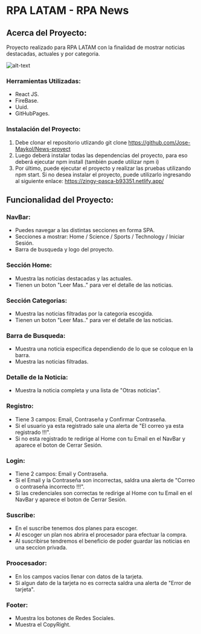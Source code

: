 # RPA LATAM - RPA News

## Acerca del Proyecto:

Proyecto realizado para RPA LATAM con la finalidad de mostrar noticias destacadas, actuales y por categoria.

![alt-text](public/img/gif.gif)
### Herramientas Utilizadas:

- React JS.
- FireBase.
- Uuid.
- GitHubPages.

### Instalación del Proyecto:

1. Debe clonar el repositorio utlizando git clone https://github.com/Jose-Maykol/News-proyect
2. Luego deberá instalar todas las dependencias del proyecto, para eso deberá ejecutar npm install (también puede utilizar npm i)
3. Por último, puede ejecutar el proyecto y realizar las pruebas utilizando npm start. Si no desea instalar el proyecto, puede utilizarlo ingresando al siguiente enlace: https://zingy-pasca-b93351.netlify.app/

## Funcionalidad del Proyecto: 

### NavBar:

- Puedes navegar a las distintas secciones en forma SPA.
- Secciones a mostrar: Home / Science / Sports / Technology / Iniciar Sesión.
- Barra de busqueda y logo del proyecto.

### Sección Home:

- Muestra las noticias destacadas y las actuales.
- Tienen un boton "Leer Mas.." para ver el detalle de las noticias.

### Sección Categorias:

- Muestra las noticias filtradas por la categoria escogida.
- Tienen un boton "Leer Mas.." para ver el detalle de las noticias.

### Barra de Busqueda:

- Muestra una noticia especifica dependiendo de lo que se coloque en la barra.
- Muestra las noticias filtradas.

### Detalle de la Noticia:

- Muestra la noticia completa y una lista de "Otras noticias".

### Registro:

- Tiene 3 campos: Email, Contraseña y Confirmar Contraseña.
- Si el usuario ya esta registrado sale una alerta de "El correo ya esta registrado !!!".
- Si no esta registrado te redirige al Home con tu Email en el NavBar y aparece el boton de Cerrar Sesión.

### Login:

- Tiene 2 campos: Email y Contraseña.
- Si el Email y la Contraseña son incorrectas, saldra una alerta de "Correo o contraseña incorrecto !!!".
- Si las credenciales son correctas te redirige al Home con tu Email en el NavBar y aparece el boton de Cerrar Sesión.

### Suscribe:

- En el suscribe tenemos dos planes para escoger.
- Al escoger un plan nos abrira el procesador para efectuar la compra.
- Al suscribirse tendremos el beneficio de poder guardar las noticias en una seccion privada.

### Proocesador:

- En los campos vacios llenar con datos de la tarjeta.
- Si algun dato de la tarjeta no es correcta saldra una alerta de "Error de tarjeta".

### Footer:

- Muestra los botones de Redes Sociales.
- Muestra el CopyRight.



